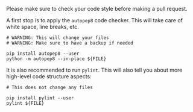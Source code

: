 Please make sure to check your code style before making a pull request.

A first stop is to apply the ```autopep8``` code checker. 
This will take care of white space, line breaks, etc.

```
# WARNING: This will change your files
# WARNING: Make sure to have a backup if needed

pip install autopep8 --user
python -m autopep8 --in-place ${FILE}
```


It is also recommended to run ```pylint```. 
This will also tell you about more high-level code
structure aspects:

```
# This does not change any files

pip install pylint --user
pylint ${FILE}
```

